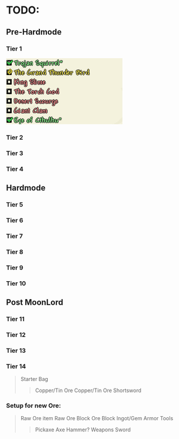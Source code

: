 # TODO:
## Pre-Hardmode
### Tier 1
![tier 1](img/tiers_template/tier1.png)

### Tier 2
### Tier 3
### Tier 4
## Hardmode
### Tier 5
### Tier 6
### Tier 7
### Tier 8
### Tier 9
### Tier 10
## Post MoonLord
### Tier 11
### Tier 12
### Tier 13
### Tier 14


>Starter Bag
>> Copper/Tin Ore
>> Copper/Tin Ore Shortsword
>>


### Setup for new Ore:
>Raw Ore item
>Raw Ore Block
>Ore Block
>Ingot/Gem
> Armor
> Tools
>> Pickaxe
>> Axe
>> Hammer?
>Weapons
>> Sword

<!--stackedit_data:
eyJoaXN0b3J5IjpbLTczNzUzNDQsLTE0Njg4NTEwNTYsLTExOD
c3MzY1MSw4Mzg3OTk5NiwxMzQ4MjY1NTc2XX0=
-->